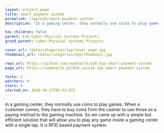 ```yaml
---
layout: project_page
title: smart payment system
permalink: /3yp/e16/smart-payment-system
description: "In a gaming center, they normally use coins to play games. When a customer comes, they have to buy coins from the cashier to use those as a paying method to the gaming machine. So we came up with a simple but efficient solution that will allow you to play any game inside a gaming center with a single tap. It is RFID based payment system."

has_children: false
parent: E16 Cyber-Physical Systems Projects
grand_parent: Cyber-Physical Systems Projects

cover_url: /data/categories/3yp/cover_page.jpg
thumbnail_url: /data/categories/3yp/thumbnail.jpg

repo_url: https://github.com/cepdnaclk/e16-3yp-smart-payment-system
page_url: https://cepdnaclk.github.io/e16-3yp-smart-payment-system

forks: 5
watchers: 0
stars: 0
started_on: 2020-10-17T05:53:43Z
---
```

In a gaming center, they normally use coins to play games. When a customer comes, they have to buy coins from the cashier to use those as a paying method to the gaming machine. So we came up with a simple but efficient solution that will allow you to play any game inside a gaming center with a single tap. It is RFID based payment system.

